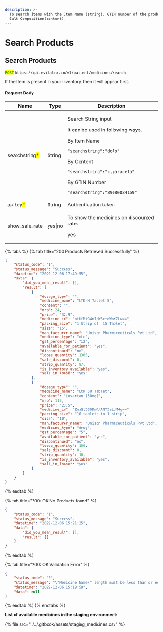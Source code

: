 ```yaml
---
description: >-
  To search items with the Item Name (string), GTIN number of the product, or
  Salt-Composition(content).
---
```


# Search Products

## Search Products

<mark style="color:green;">`POST`</mark> `https://api.evitalrx.in/v1/patient/medicines/search`

If the Item is present in your inventory, then it will appear first.

#### Request Body

| Name                                           | Type    | Description                                                                                                                                                                                                                                                                       |
| ---------------------------------------------- | ------- | --------------------------------------------------------------------------------------------------------------------------------------------------------------------------------------------------------------------------------------------------------------------------------- |
| searchstring<mark style="color:red;">\*</mark> | String  | <p>Search String input</p><p>It can be used in following ways.</p><p>By Item Name</p><p><code>"searchstring":"dolo"</code></p><p></p><p>By Content</p><p><code>"searchstring":"c,paraceta"</code></p><p></p><p>By GTIN Number</p><p><code>"searchstring":"89080034169"</code></p> |
| apikey<mark style="color:red;">\*</mark>       | String  | Authentication token                                                                                                                                                                                                                                                              |
| show\_sale\_rate                               | yes\|no | <p>To show the medicines on discounted rate. </p><p></p><p>yes | price = mrp - discount</p><p></p><p>no | price = mrp</p><p></p><p>Default: no</p>                                                                                                                                |

{% tabs %}
{% tab title="200 Products Retrieved Successfully" %}
```json
{
    "status_code": "1",
    "status_message": "Success",
    "datetime": "2022-12-06 17:49:55",
    "data": {
        "did_you_mean_result": [],
        "result": [
            {
                "dosage_type": "",
                "medicine_name": "LTK-H Tablet 5",
                "content": "",
                "mrp": 24,
                "price": "32.9",
                "medicine_id": "otUfMtG4nIpWSc+oWoX7Lw==",
                "packing_size": "1 Strip of  15 Tablet",
                "size": "15",
                "manufacturer_name": "Unison Pharmaceuticals Pvt Ltd",
                "medicine_type": "otc",
                "gst_percentage": "12",
                "available_for_patient": "yes",
                "discontinued": "no",
                "loose_quantity": 1305,
                "sale_discount": 0,
                "strip_quantity": 87,
                "is_inventory_available": "yes",
                "sell_in_loose": "yes"
            },
            {
                "dosage_type": "",
                "medicine_name": "Ltk 50 Tablet",
                "content": "Losartan (50mg)",
                "mrp": 115,
                "price": "23.5",
                "medicine_id": "ZnsQl586DmR/ANT3aLdM4g==",
                "packing_size": "10 tablets in 1 strip",
                "size": "10",
                "manufacturer_name": "Unison Pharmaceuticals Pvt Ltd",
                "medicine_type": "drug",
                "gst_percentage": "5",
                "available_for_patient": "yes",
                "discontinued": "no",
                "loose_quantity": 100,
                "sale_discount": 0,
                "strip_quantity": 10,
                "is_inventory_available": "yes",
                "sell_in_loose": "yes"
            }
        ]
    }
}
```
{% endtab %}

{% tab title="200: OK No Products found" %}
```json
{
    "status_code": "1",
    "status_message": "Success",
    "datetime": "2022-12-06 15:21:25",
    "data": {
        "did_you_mean_result": [],
        "result": []
    }
}
```
{% endtab %}

{% tab title="200: OK Validation Error" %}
```json
{
    "status_code": "0",
    "status_message": "\"Medicine Name\" length must be less than or equal to 20 characters long",
    "datetime": "2022-12-06 15:19:58",
    "data": null
}
```
{% endtab %}
{% endtabs %}

**List of available medicines in the staging environment:**

{% file src="../../.gitbook/assets/staging_medicines.csv" %}
